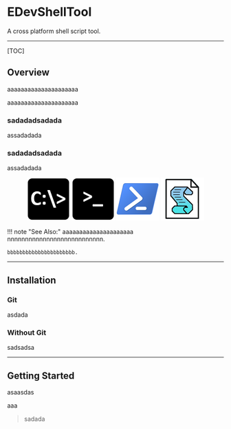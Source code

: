 # EDevShellTool

A cross platform shell script&nbsp;tool.

---

[TOC]

## Overview

aaaaaaaaaaaaaaaaaaaaa

aaaaaaaaaaaaaaaaaaaaa

### sadadadsadada

assadadada

### sadadadsadada

assadadada

<p align="center">
<a href="https://en.wikipedia.org/wiki/Cmd.exe"><img src="img/shell-cmd-icon.png"></a>
<a href="https://www.gnu.org/software/bash/"><img src="img/shell-bash-icon.png"></a>
<a href="https://github.com/PowerShell/PowerShell"><img src="img/shell-ps-icon.png"></a>
<a href="https://en.wikipedia.org/wiki/VBScript"><img src="img/shell-vbs-icon.png"></a>
</p>

!!! note "See Also:"
    aaaaaaaaaaaaaaaaaaaaa
    nnnnnnnnnnnnnnnnnnnnnnnnnnn.

    bbbbbbbbbbbbbbbbbbbbbb.

---

## Installation

### Git

asdada

### Without Git

sadsadsa

---

## Getting Started

asaasdas

aaa

> sadada
